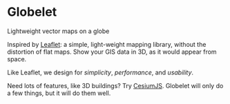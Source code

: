 # Globelet

Lightweight vector maps on a globe

Inspired by [Leaflet][]: a simple, light-weight mapping library, without the distortion
of flat maps. Show your GIS data in 3D, as it would appear from space.

Like Leaflet, we design for *simplicity*, *performance*, and *usability*.

Need lots of features, like 3D buildings? Try [CesiumJS][]. Globelet will only do
a few things, but it will do them well.

[Leaflet]: https://github.com/Leaflet/Leaflet
[CesiumJS]: https://github.com/AnalyticalGraphicsInc/cesium
